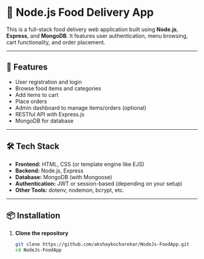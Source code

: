 # 🍔 Node.js Food Delivery App

This is a full-stack food delivery web application built using **Node.js**, **Express**, and **MongoDB**. It features user authentication, menu browsing, cart functionality, and order placement.

---

## 🚀 Features

- User registration and login
- Browse food items and categories
- Add items to cart
- Place orders
- Admin dashboard to manage items/orders (optional)
- RESTful API with Express.js
- MongoDB for database

---

## 🛠️ Tech Stack

- **Frontend:** HTML, CSS (or template engine like EJS)
- **Backend:** Node.js, Express
- **Database:** MongoDB (with Mongoose)
- **Authentication:** JWT or session-based (depending on your setup)
- **Other Tools:** dotenv, nodemon, bcrypt, etc.

---

## 📦 Installation

1. **Clone the repository**
   ```bash
   git clone https://github.com/akshaykocharekar/NodeJs-FoodApp.git
   cd NodeJs-FoodApp
